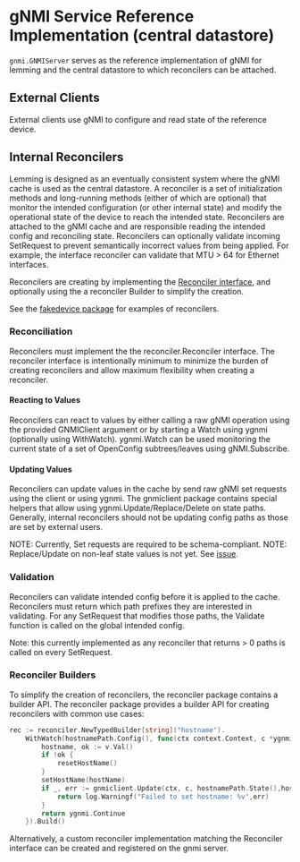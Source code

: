 # gNMI Service Reference Implementation (central datastore)

`gnmi.GNMIServer` serves as the reference implementation of gNMI for lemming and the central datastore to which reconcilers can be attached.

## External Clients

External clients use gNMI to configure and read state of the reference device.
## Internal Reconcilers

Lemming is designed as an eventually consistent system where the gNMI cache is used as the central datastore. A reconciler is a set of initialization methods and long-running methods (either of which are optional) that monitor the intended configuration
(or other internal state) and modify the operational state of the device to reach the intended state. Reconcilers are attached to the gNMI cache and  are responsible reading the intended config and reconciling state.
Reconcilers can optionally validate incoming SetRequest to prevent semantically incorrect values from being applied. For example, the interface reconciler can validate that MTU > 64 for Ethernet interfaces.

Reconcilers are creating by implementing the [Reconciler interface](https://pkg.go.dev/github.com/openconfig/lemming/gnmi/reconciler#Reconciler), and optionally using the a reconciler Builder to simplify the creation.

See the [fakedevice package](fakedevice/fakedevice.go) for examples of reconcilers.

### Reconciliation

Reconcilers must implement the the reconciler.Reconciler interface. The reconciler interface is intentionally minimum to minimize the burden of creating reconcilers and allow maximum flexibility when creating a reconciler.

#### Reacting to Values

Reconcilers can react to values by either calling a raw gNMI operation using the provided GNMIClient argument or by starting a Watch using ygnmi (optionally using WithWatch). ygnmi.Watch can be used monitoring the current state of a set of OpenConfig subtrees/leaves using gNMI.Subscribe.

#### Updating Values

Reconcilers can update values in the cache by send raw gNMI set requests using the client or using ygnmi. The gnmiclient package contains special helpers that allow using ygnmi.Update/Replace/Delete on state paths. Generally, internal reconcilers should not be updating config paths as those are set by external users.

NOTE: Currently, Set requests are required to be schema-compliant.
NOTE: Replace/Update on non-leaf state values is not yet. See [issue](https://github.com/openconfig/lemming/issues/67).

### Validation

Reconcilers can validate intended config before it is applied to the cache. Reconcilers must return which path prefixes they are interested in validating. For any SetRequest that modifies those paths, the Validate function is called on the global intended config.

Note: this currently implemented as any reconciler that returns > 0 paths is called on every SetRequest.

### Reconciler Builders

To simplify the creation of reconcilers, the reconciler package contains a builder API.
The reconciler package provides a builder API for creating reconcilers with common use cases:

```go
rec := reconciler.NewTypedBuilder[string]("hostname").
	WithWatch(hostnamePath.Config(), func(ctx context.Context, c *ygnmi.Client, v *ygnmi.Value[string]) error { // Watch hostname config: set hostname, and update state.
        hostname, ok := v.Val()
        if !ok {
            resetHostName()
        }
        setHostName(hostName)
        if _, err := gnmiclient.Update(ctx, c, hostnamePath.State(),hostname); err != nil {
            return log.Warningf("Failed to set hostname: %v",err)
        }
        return ygnmi.Continue
    }).Build()
```

Alternatively, a custom reconciler implementation matching the Reconciler interface can be created and registered on the gnmi server.
